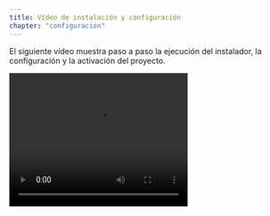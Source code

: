 ```yaml
---
title: Vídeo de instalación y configuración
chapter: "configuracion"
---
```


El siguiente vídeo muestra paso a paso la ejecución del instalador, la configuración y la activación del proyecto.

<video width="320" height="240" controls>
  <source src="https://arandasoftware.sharepoint.com/:v:/s/Documentacion-RepositorioPortalDoc/ERDAIW5g9ENAq0c-p9XKX1QBIkGm9xQOLggeX3hqeChaQQ?e=mjxcaP" type="video/mp4">
Your browser does not support the video tag.
</video>
